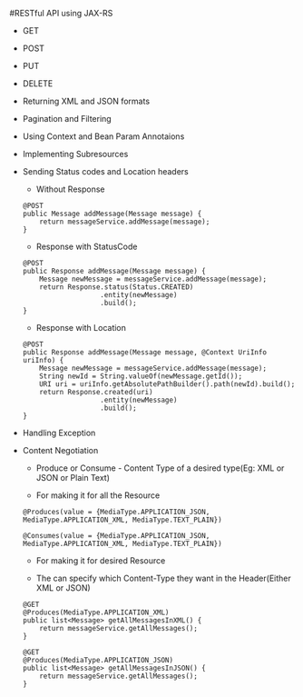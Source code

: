 #RESTful API using JAX-RS

* GET
* POST
* PUT
* DELETE

* Returning XML and JSON formats
* Pagination and Filtering
* Using Context and Bean Param Annotaions
* Implementing Subresources
* Sending Status codes and Location headers


	* Without Response

	```
	@POST
	public Message addMessage(Message message) {
		return messageService.addMessage(message);
	}
	```
	* Response with StatusCode
	
	```
	@POST
	public Response addMessage(Message message) {
		Message newMessage = messageService.addMessage(message);
		return Response.status(Status.CREATED)
					   .entity(newMessage)
					   .build();
	}
	```
	* Response with Location
	
	```
	@POST
	public Response addMessage(Message message, @Context UriInfo uriInfo) {
		Message newMessage = messageService.addMessage(message);
		String newId = String.valueOf(newMessage.getId());
		URI uri = uriInfo.getAbsolutePathBuilder().path(newId).build();
		return Response.created(uri)
					   .entity(newMessage)
					   .build();
	}
	```
	
* Handling Exception

* Content Negotiation

	* Produce or Consume - Content Type of a desired type(Eg: XML or JSON or Plain Text)

	* For making it for all the Resource

	```@Produces(value = {MediaType.APPLICATION_JSON, MediaType.APPLICATION_XML, MediaType.TEXT_PLAIN})```

	```@Consumes(value = {MediaType.APPLICATION_JSON, MediaType.APPLICATION_XML, MediaType.TEXT_PLAIN})```

	* For making it for desired Resource

	* The can specify which Content-Type they want in the Header(Either XML or JSON)


	```
	@GET
	@Produces(MediaType.APPLICATION_XML)
	public list<Message> getAllMessagesInXML() {
		return messageService.getAllMessages();
	}
	```
	
 
	```
	@GET
	@Produces(MediaType.APPLICATION_JSON)
	public list<Message> getAllMessagesInJSON() {
		return messageService.getAllMessages();
	}
	```
	